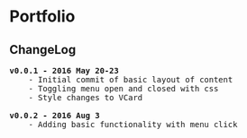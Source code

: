 # Portfolio

## ChangeLog
<pre>
<b>v0.0.1 - 2016 May 20-23</b>
	- Initial commit of basic layout of content
	- Toggling menu open and closed with css
	- Style changes to VCard

<b>v0.0.2 - 2016 Aug 3</b>
	- Adding basic functionality with menu click
</pre>
